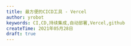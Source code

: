```yaml
---
title: 最方便的CICD工具 - Vercel
author: yrobot
keywords: CI,CD,持续集成,自动部署,Vercel,github
createTime: 2021年05月28日
draft: true
---
```

